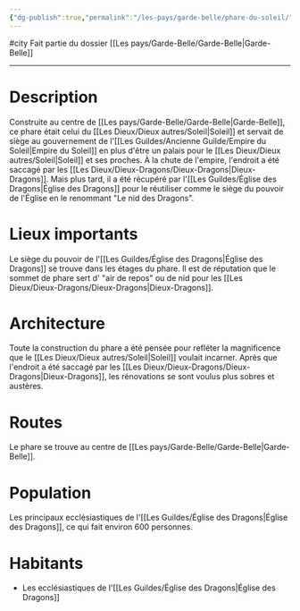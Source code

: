 ```yaml
---
{"dg-publish":true,"permalink":"/les-pays/garde-belle/phare-du-soleil/"}
---
```


#city 
Fait partie du dossier [[Les pays/Garde-Belle/Garde-Belle\|Garde-Belle]]

-------

# Description
Construite au centre de [[Les pays/Garde-Belle/Garde-Belle\|Garde-Belle]], ce phare était celui du [[Les Dieux/Dieux autres/Soleil\|Soleil]] et servait de siège au gouvernement de l'[[Les Guildes/Ancienne Guilde/Empire du Soleil\|Empire du Soleil]] en plus d'être un palais pour le [[Les Dieux/Dieux autres/Soleil\|Soleil]] et ses proches.
À la chute de l'empire, l'endroit a été saccagé par les [[Les Dieux/Dieux-Dragons/Dieux-Dragons\|Dieux-Dragons]]. Mais plus tard, il a été récupéré par l'[[Les Guildes/Église des Dragons\|Église des Dragons]] pour le réutiliser comme le siège du pouvoir de l'Église en le renommant "Le nid des Dragons".
# Lieux importants
Le siège du pouvoir de l'[[Les Guildes/Église des Dragons\|Église des Dragons]] se trouve dans les étages du phare.
Il est de réputation que le sommet de phare sert d' "air de repos" ou de nid pour les [[Les Dieux/Dieux-Dragons/Dieux-Dragons\|Dieux-Dragons]].
# Architecture
Toute la construction du phare a été pensée pour refléter la magnificence que le [[Les Dieux/Dieux autres/Soleil\|Soleil]] voulait incarner. Après que l'endroit a été saccagé par les [[Les Dieux/Dieux-Dragons/Dieux-Dragons\|Dieux-Dragons]], les rénovations se sont voulus plus sobres et austères.
# Routes
Le phare se trouve au centre de [[Les pays/Garde-Belle/Garde-Belle\|Garde-Belle]].
# Population
Les principaux ecclésiastiques de l'[[Les Guildes/Église des Dragons\|Église des Dragons]], ce qui fait environ 600 personnes.
# Habitants
- Les ecclésiastiques de l'[[Les Guildes/Église des Dragons\|Église des Dragons]]